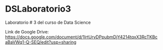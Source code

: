 # DSLaboratorio3
Laboratorio # 3 del curso de Data Science

Link de Google Drive: https://docs.google.com/document/d/1lrtUrvDPpubmDjY4214tqxX3RcTKBcaBaVWq1-Q-SEQ/edit?usp=sharing
